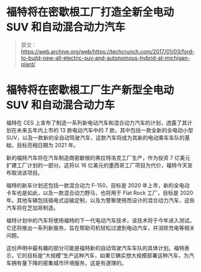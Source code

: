 # 福特将在密歇根工厂打造全新全电动 SUV 和自动混合动力汽车 

> 原文：<https://web.archive.org/web/https://techcrunch.com/2017/01/03/ford-to-build-new-all-electric-suv-and-autonomous-hybrid-at-michigan-plant/>

# 福特将在密歇根工厂生产新型全电动 SUV 和自动混合动力车

福特在 CES 上宣布了制造一系列新电动汽车和混合动力汽车的计划，透露了其计划在未来五年内上市的 13 款电动汽车中的 7 款。其中包括一款全新的全电动小型 SUV，以及一款新的全自动驾驶汽车，这款汽车将成为其新的电动乘车车队的基础，目标亮相日期为 2021 年。

新的福特汽车将在汽车制造商密歇根的弗拉特洛克工厂生产，作为投资 7 亿美元扩建工厂计划的一部分。这将以 16 亿美元的墨西哥工厂项目为代价，福特今天宣布取消该项目。

福特的新车计划还包括一款混合动力 F-150，目标是 2020 年上市，新的全电动卡车也是如此，以及一款混合动力野马，也将用于 Flat Rock 工厂，目标是 2020 年。其他车辆包括插电式运输定制，以及为警察使用而设计的混合动力汽车，这些汽车将在芝加哥制造。

福特计划中的汽车将使用福特的下一代电动汽车技术，该技术将于今年进入测试。它还将推出一系列新服务，旨在帮助司机轻松过渡到电动汽车，并消除充电等相关问题。

这份声明中最有趣的部分可能是福特新的自动驾驶汽车车队的具体计划。福特表示，它的目标是“大规模”生产这种汽车，如果它确实想大规模部署这种汽车，为汽车拥有量下降的密集城市环境服务，这是有道理的。